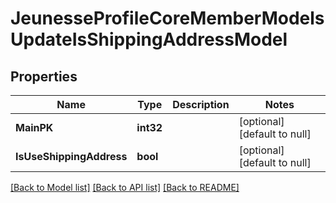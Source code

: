 # JeunesseProfileCoreMemberModelsUpdateIsShippingAddressModel

## Properties
Name | Type | Description | Notes
------------ | ------------- | ------------- | -------------
**MainPK** | **int32** |  | [optional] [default to null]
**IsUseShippingAddress** | **bool** |  | [optional] [default to null]

[[Back to Model list]](../README.md#documentation-for-models) [[Back to API list]](../README.md#documentation-for-api-endpoints) [[Back to README]](../README.md)


